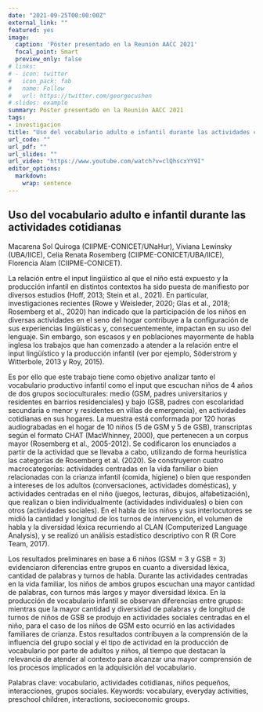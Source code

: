 ```yaml
---
date: "2021-09-25T00:00:00Z"
external_link: ""
featured: yes
image:
  caption: 'Póster presentado en la Reunión AACC 2021'
  focal_point: Smart
  preview_only: false
# links:
# - icon: twitter
#   icon_pack: fab
#   name: Follow
#   url: https://twitter.com/georgecushen
# slides: example
summary: Póster presentado en la Reunión AACC 2021
tags:
- investigacion
title: "Uso del vocabulario adulto e infantil durante las actividades cotidianas"
url_code: ""
url_pdf: ""
url_slides: ""
url_video: "https://www.youtube.com/watch?v=clQhscxYY9I"
editor_options: 
  markdown: 
    wrap: sentence
---
```


## Uso del vocabulario adulto e infantil durante las actividades cotidianas

Macarena Sol Quiroga (CIIPME-CONICET/UNaHur), Viviana Lewinsky (UBA/IICE), Celia Renata Rosemberg (CIIPME-CONICET/UBA/IICE), Florencia Alam (CIIPME-CONICET).

La relación entre el input lingüístico al que el niño está expuesto y la producción infantil en distintos contextos ha sido puesta de manifiesto por diversos estudios (Hoff, 2013; Stein et al., 2021).
En particular, investigaciones recientes (Rowe y Weisleder, 2020; Glas et al., 2018; Rosemberg et al., 2020) han indicado que la participación de los niños en diversas actividades en el seno del hogar contribuye a la configuración de sus experiencias lingüísticas y, consecuentemente, impactan en su uso del lenguaje.
Sin embargo, son escasos y en poblaciones mayormente de habla inglesa los trabajos que han comenzado a atender a la relación entre el input lingüístico y la producción infantil (ver por ejemplo, Söderstrom y Witterbole, 2013 y Roy, 2015).

Es por ello que este trabajo tiene como objetivo analizar tanto el vocabulario productivo infantil como el input que escuchan niños de 4 años de dos grupos socioculturales: medio (GSM, padres universitarios y residentes en barrios residenciales) y bajo (GSB, padres con escolaridad secundaria o menor y residentes en villas de emergencia), en actividades cotidianas en sus hogares.
La muestra está conformada por 120 horas audiograbadas en el hogar de 10 niños (5 de GSM y 5 de GSB), transcriptas según el formato CHAT (MacWhinney, 2000), que pertenecen a un corpus mayor (Rosemberg et al., 2005-2012).
Se codificaron los enunciados a partir de la actividad que se llevaba a cabo, utilizando de forma heurística las categorías de Rosemberg et al. (2020).
Se construyeron cuatro macrocategorías: actividades centradas en la vida familiar o bien relacionadas con la crianza infantil (comida, higiene) o bien que responden a intereses de los adultos (conversaciones, actividades domésticas), y actividades centradas en el niño (juegos, lecturas, dibujos, alfabetización), que realizan o bien individualmente (actividades individuales) o bien con otros (actividades sociales).
En el habla de los niños y sus interlocutores se midió la cantidad y longitud de los turnos de intervención, el volumen de habla y la diversidad léxica recurriendo al CLAN (Computerized Language Analysis), y se realizó un análisis estadístico descriptivo con R (R Core Team, 2017).

Los resultados preliminares en base a 6 niños (GSM = 3 y GSB = 3) evidenciaron diferencias entre grupos en cuanto a diversidad léxica, cantidad de palabras y turnos de habla.
Durante las actividades centradas en la vida familiar, los niños de ambos grupos escuchan una mayor cantidad de palabras, con turnos más largos y mayor diversidad léxica.
En la producción de vocabulario infantil se observan diferencias entre grupos: mientras que la mayor cantidad y diversidad de palabras y de longitud de turnos de niños de GSB se produjo en actividades sociales centradas en el niño, para el caso de los niños de GSM esto ocurrió en las actividades familiares de crianza.
Estos resultados contribuyen a la comprensión de la influencia del grupo social y el tipo de actividad en la producción de vocabulario por parte de adultos y niños, al tiempo que destacan la relevancia de atender al contexto para alcanzar una mayor comprensión de los procesos implicados en la adquisición del vocabulario.

Palabras clave: vocabulario, actividades cotidianas, niños pequeños, interacciones, grupos sociales.
Keywords: vocabulary, everyday activities, preschool children, interactions, socioeconomic groups.
